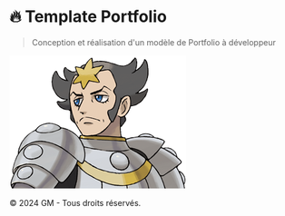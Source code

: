 # 🔥 Template Portfolio 
>Conception et réalisation d'un modèle de Portfolio à développeur

![cover](./asset/icone.png)

© 2024 GM - Tous droits réservés.